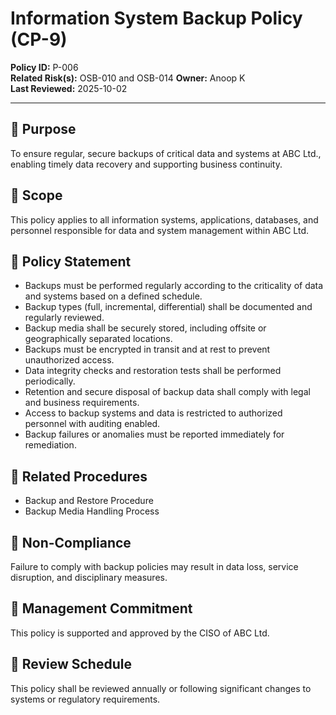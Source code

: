 # Information System Backup Policy (CP-9)  

**Policy ID:** P-006  
**Related Risk(s):** OSB-010 and OSB-014
**Owner:** Anoop K  
**Last Reviewed:** 2025-10-02  

---

## 📌 Purpose  
To ensure regular, secure backups of critical data and systems at ABC Ltd., enabling timely data recovery and supporting business continuity.

## 📌 Scope  
This policy applies to all information systems, applications, databases, and personnel responsible for data and system management within ABC Ltd.

## 📌 Policy Statement  
- Backups must be performed regularly according to the criticality of data and systems based on a defined schedule.  
- Backup types (full, incremental, differential) shall be documented and regularly reviewed.  
- Backup media shall be securely stored, including offsite or geographically separated locations.  
- Backups must be encrypted in transit and at rest to prevent unauthorized access.  
- Data integrity checks and restoration tests shall be performed periodically.  
- Retention and secure disposal of backup data shall comply with legal and business requirements.  
- Access to backup systems and data is restricted to authorized personnel with auditing enabled.  
- Backup failures or anomalies must be reported immediately for remediation.

## 📌 Related Procedures  
* Backup and Restore Procedure  
* Backup Media Handling Process  

## 📌 Non-Compliance  
Failure to comply with backup policies may result in data loss, service disruption, and disciplinary measures.

## 📌 Management Commitment  
This policy is supported and approved by the CISO of ABC Ltd.

## 📌 Review Schedule  
This policy shall be reviewed annually or following significant changes to systems or regulatory requirements.

